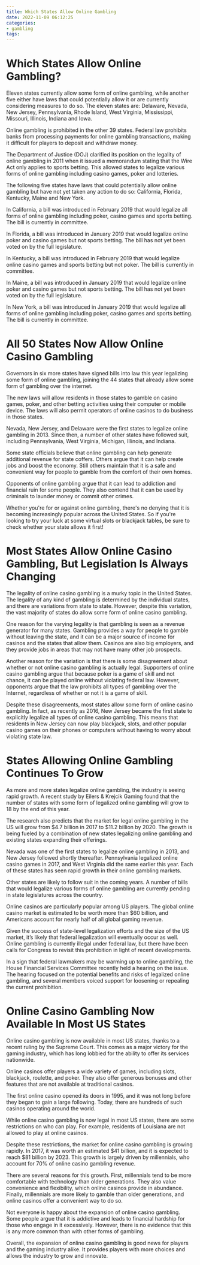 ```yaml
---
title: Which States Allow Online Gambling
date: 2022-11-09 06:12:25
categories:
- gambling
tags:
---
```



#  Which States Allow Online Gambling?

Eleven states currently allow some form of online gambling, while another five either have laws that could potentially allow it or are currently considering measures to do so. The eleven states are: Delaware, Nevada, New Jersey, Pennsylvania, Rhode Island, West Virginia, Mississippi, Missouri, Illinois, Indiana and Iowa.

Online gambling is prohibited in the other 39 states. Federal law prohibits banks from processing payments for online gambling transactions, making it difficult for players to deposit and withdraw money.

The Department of Justice (DOJ) clarified its position on the legality of online gambling in 2011 when it issued a memorandum stating that the Wire Act only applies to sports betting. This allowed states to legalize various forms of online gambling including casino games, poker and lotteries.

The following five states have laws that could potentially allow online gambling but have not yet taken any action to do so: California, Florida, Kentucky, Maine and New York.

In California, a bill was introduced in February 2019 that would legalize all forms of online gambling including poker, casino games and sports betting. The bill is currently in committee.

In Florida, a bill was introduced in January 2019 that would legalize online poker and casino games but not sports betting. The bill has not yet been voted on by the full legislature.

In Kentucky, a bill was introduced in February 2019 that would legalize online casino games and sports betting but not poker. The bill is currently in committee.

In Maine, a bill was introduced in January 2019 that would legalize online poker and casino games but not sports betting. The bill has not yet been voted on by the full legislature.

In New York, a bill was introduced in January 2019 that would legalize all forms of online gambling including poker, casino games and sports betting. The bill is currently in committee.

#  All 50 States Now Allow Online Casino Gambling

Governors in six more states have signed bills into law this year legalizing some form of online gambling, joining the 44 states that already allow some form of gambling over the internet.

The new laws will allow residents in those states to gamble on casino games, poker, and other betting activities using their computer or mobile device. The laws will also permit operators of online casinos to do business in those states.

Nevada, New Jersey, and Delaware were the first states to legalize online gambling in 2013. Since then, a number of other states have followed suit, including Pennsylvania, West Virginia, Michigan, Illinois, and Indiana.

Some state officials believe that online gambling can help generate additional revenue for state coffers. Others argue that it can help create jobs and boost the economy. Still others maintain that it is a safe and convenient way for people to gamble from the comfort of their own homes.

Opponents of online gambling argue that it can lead to addiction and financial ruin for some people. They also contend that it can be used by criminals to launder money or commit other crimes.

Whether you're for or against online gambling, there's no denying that it is becoming increasingly popular across the United States. So if you're looking to try your luck at some virtual slots or blackjack tables, be sure to check whether your state allows it first!

#  Most States Allow Online Casino Gambling, But Legislation Is Always Changing

The legality of online casino gambling is a murky topic in the United States. The legality of any kind of gambling is determined by the individual states, and there are variations from state to state. However, despite this variation, the vast majority of states do allow some form of online casino gambling.

One reason for the varying legality is that gambling is seen as a revenue generator for many states. Gambling provides a way for people to gamble without leaving the state, and it can be a major source of income for casinos and the states that allow them. Casinos are also big employers, and they provide jobs in areas that may not have many other job prospects.

Another reason for the variation is that there is some disagreement about whether or not online casino gambling is actually legal. Supporters of online casino gambling argue that because poker is a game of skill and not chance, it can be played online without violating federal law. However, opponents argue that the law prohibits all types of gambling over the Internet, regardless of whether or not it is a game of skill.

Despite these disagreements, most states allow some form of online casino gambling. In fact, as recently as 2016, New Jersey became the first state to explicitly legalize all types of online casino gambling. This means that residents in New Jersey can now play blackjack, slots, and other popular casino games on their phones or computers without having to worry about violating state law.

#  States Allowing Online Gambling Continues To Grow

As more and more states legalize online gambling, the industry is seeing rapid growth. A recent study by Eilers & Krejcik Gaming found that the number of states with some form of legalized online gambling will grow to 18 by the end of this year.

The research also predicts that the market for legal online gambling in the US will grow from $4.7 billion in 2017 to $11.2 billion by 2020. The growth is being fueled by a combination of new states legalizing online gambling and existing states expanding their offerings.

Nevada was one of the first states to legalize online gambling in 2013, and New Jersey followed shortly thereafter. Pennsylvania legalized online casino games in 2017, and West Virginia did the same earlier this year. Each of these states has seen rapid growth in their online gambling markets.

Other states are likely to follow suit in the coming years. A number of bills that would legalize various forms of online gambling are currently pending in state legislatures across the country.

Online casinos are particularly popular among US players. The global online casino market is estimated to be worth more than $60 billion, and Americans account for nearly half of all global gaming revenue.

Given the success of state-level legalization efforts and the size of the US market, it’s likely that federal legalization will eventually occur as well. Online gambling is currently illegal under federal law, but there have been calls for Congress to revisit this prohibition in light of recent developments.

In a sign that federal lawmakers may be warming up to online gambling, the House Financial Services Committee recently held a hearing on the issue. The hearing focused on the potential benefits and risks of legalized online gambling, and several members voiced support for loosening or repealing the current prohibition.

#  Online Casino Gambling Now Available In Most US States

Online casino gambling is now available in most US states, thanks to a recent ruling by the Supreme Court. This comes as a major victory for the gaming industry, which has long lobbied for the ability to offer its services nationwide.

Online casinos offer players a wide variety of games, including slots, blackjack, roulette, and poker. They also offer generous bonuses and other features that are not available at traditional casinos.

The first online casino opened its doors in 1995, and it was not long before they began to gain a large following. Today, there are hundreds of such casinos operating around the world.

While online casino gambling is now legal in most US states, there are some restrictions on who can play. For example, residents of Louisiana are not allowed to play at online casinos.

Despite these restrictions, the market for online casino gambling is growing rapidly. In 2017, it was worth an estimated $41 billion, and it is expected to reach $81 billion by 2023. This growth is largely driven by millennials, who account for 70% of online casino gambling revenue.

There are several reasons for this growth. First, millennials tend to be more comfortable with technology than older generations. They also value convenience and flexibility, which online casinos provide in abundance. Finally, millennials are more likely to gamble than older generations, and online casinos offer a convenient way to do so.

Not everyone is happy about the expansion of online casino gambling. Some people argue that it is addictive and leads to financial hardship for those who engage in it excessively. However, there is no evidence that this is any more common than with other forms of gambling.

Overall, the expansion of online casino gambling is good news for players and the gaming industry alike. It provides players with more choices and allows the industry to grow and innovate.